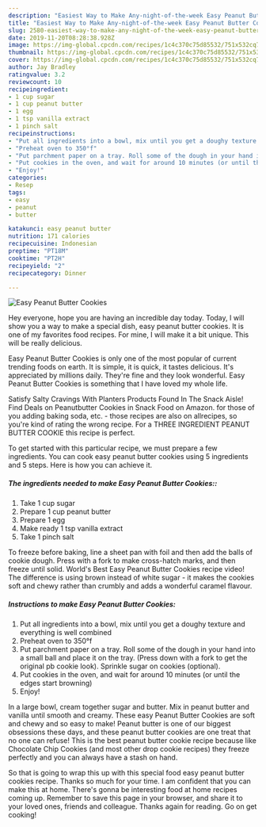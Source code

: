 ```yaml
---
description: "Easiest Way to Make Any-night-of-the-week Easy Peanut Butter Cookies"
title: "Easiest Way to Make Any-night-of-the-week Easy Peanut Butter Cookies"
slug: 2580-easiest-way-to-make-any-night-of-the-week-easy-peanut-butter-cookies
date: 2019-11-20T08:28:38.928Z
image: https://img-global.cpcdn.com/recipes/1c4c370c75d85532/751x532cq70/easy-peanut-butter-cookies-recipe-main-photo.jpg
thumbnail: https://img-global.cpcdn.com/recipes/1c4c370c75d85532/751x532cq70/easy-peanut-butter-cookies-recipe-main-photo.jpg
cover: https://img-global.cpcdn.com/recipes/1c4c370c75d85532/751x532cq70/easy-peanut-butter-cookies-recipe-main-photo.jpg
author: Jay Bradley
ratingvalue: 3.2
reviewcount: 10
recipeingredient:
- 1 cup sugar
- 1 cup peanut butter
- 1 egg
- 1 tsp vanilla extract
- 1 pinch salt
recipeinstructions:
- "Put all ingredients into a bowl, mix until you get a doughy texture and everything is well combined"
- "Preheat oven to 350°f"
- "Put parchment paper on a tray. Roll some of the dough in your hand into a small ball and place it on the tray. (Press down with a fork to get the original pb cookie look). Sprinkle sugar on cookies (optional)."
- "Put cookies in the oven, and wait for around 10 minutes (or until the edges start browning)"
- "Enjoy!"
categories:
- Resep
tags:
- easy
- peanut
- butter

katakunci: easy peanut butter
nutrition: 171 calories
recipecuisine: Indonesian
preptime: "PT18M"
cooktime: "PT2H"
recipeyield: "2"
recipecategory: Dinner

---
```



![Easy Peanut Butter Cookies](https://img-global.cpcdn.com/recipes/1c4c370c75d85532/751x532cq70/easy-peanut-butter-cookies-recipe-main-photo.jpg)

Hey everyone, hope you are having an incredible day today. Today, I will show you a way to make a special dish, easy peanut butter cookies. It is one of my favorites food recipes. For mine, I will make it a bit unique. This will be really delicious.

Easy Peanut Butter Cookies is only one of the most popular of current trending foods on earth. It is simple, it is quick, it tastes delicious. It's appreciated by millions daily. They're fine and they look wonderful. Easy Peanut Butter Cookies is something that I have loved my whole life.

Satisfy Salty Cravings With Planters Products Found In The Snack Aisle! Find Deals on Peanutbutter Cookies in Snack Food on Amazon. for those of you adding baking soda, etc. - those recipes are also on allrecipes, so you&#39;re kind of rating the wrong recipe. For a THREE INGREDIENT PEANUT BUTTER COOKIE this recipe is perfect.


To get started with this particular recipe, we must prepare a few ingredients. You can cook easy peanut butter cookies using 5 ingredients and 5 steps. Here is how you can achieve it.

##### The ingredients needed to make Easy Peanut Butter Cookies::

1. Take 1 cup sugar
1. Prepare 1 cup peanut butter
1. Prepare 1 egg
1. Make ready 1 tsp vanilla extract
1. Take 1 pinch salt


To freeze before baking, line a sheet pan with foil and then add the balls of cookie dough. Press with a fork to make cross-hatch marks, and then freeze until solid. World&#39;s Best Easy Peanut Butter Cookies recipe video! The difference is using brown instead of white sugar - it makes the cookies soft and chewy rather than crumbly and adds a wonderful caramel flavour. 

##### Instructions to make Easy Peanut Butter Cookies:

1. Put all ingredients into a bowl, mix until you get a doughy texture and everything is well combined
1. Preheat oven to 350°f
1. Put parchment paper on a tray. Roll some of the dough in your hand into a small ball and place it on the tray. (Press down with a fork to get the original pb cookie look). Sprinkle sugar on cookies (optional).
1. Put cookies in the oven, and wait for around 10 minutes (or until the edges start browning)
1. Enjoy!


In a large bowl, cream together sugar and butter. Mix in peanut butter and vanilla until smooth and creamy. These easy Peanut Butter Cookies are soft and chewy and so easy to make! Peanut butter is one of our biggest obsessions these days, and these peanut butter cookies are one treat that no one can refuse! This is the best peanut butter cookie recipe because like Chocolate Chip Cookies (and most other drop cookie recipes) they freeze perfectly and you can always have a stash on hand. 

So that is going to wrap this up with this special food easy peanut butter cookies recipe. Thanks so much for your time. I am confident that you can make this at home. There's gonna be interesting food at home recipes coming up. Remember to save this page in your browser, and share it to your loved ones, friends and colleague. Thanks again for reading. Go on get cooking!
